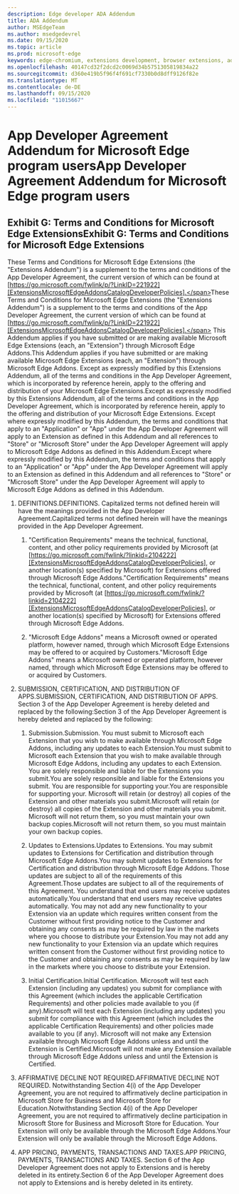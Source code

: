 ```yaml
---
description: Edge developer ADA Addendum
title: ADA Addendum
author: MSEdgeTeam
ms.author: msedgedevrel
ms.date: 09/15/2020
ms.topic: article
ms.prod: microsoft-edge
keywords: edge-chromium, extensions development, browser extensions, addons, partner center, developer
ms.openlocfilehash: 40147cd32f2dcd2c0069d34b5751305819834a22
ms.sourcegitcommit: d360e419b5f96f4f691cf7330b0d8dff9126f82e
ms.translationtype: MT
ms.contentlocale: de-DE
ms.lasthandoff: 09/15/2020
ms.locfileid: "11015667"
---
```

# <span data-ttu-id="27895-104">App Developer Agreement Addendum for Microsoft Edge program users</span><span class="sxs-lookup"><span data-stu-id="27895-104">App Developer Agreement Addendum for Microsoft Edge program users</span></span>  

## <span data-ttu-id="27895-105">Exhibit G: Terms and Conditions for Microsoft Edge Extensions</span><span class="sxs-lookup"><span data-stu-id="27895-105">Exhibit G: Terms and Conditions for Microsoft Edge Extensions</span></span>  

<span data-ttu-id="27895-106">These Terms and Conditions for Microsoft Edge Extensions \(the "Extensions Addendum"\) is a supplement to the terms and conditions of the App Developer Agreement, the current version of which can be found at [https://go.microsoft.com/fwlink/p/?LinkID=221922][ExtensionsMicrosoftEdgeAddonsCatalogDeveloperPolicies].</span><span class="sxs-lookup"><span data-stu-id="27895-106">These Terms and Conditions for Microsoft Edge Extensions \(the "Extensions Addendum"\) is a supplement to the terms and conditions of the App Developer Agreement, the current version of which can be found at [https://go.microsoft.com/fwlink/p/?LinkID=221922][ExtensionsMicrosoftEdgeAddonsCatalogDeveloperPolicies].</span></span>  <span data-ttu-id="27895-107">This Addendum applies if you have submitted or are making available Microsoft Edge Extensions \(each, an "Extension"\) through Microsoft Edge Addons.</span><span class="sxs-lookup"><span data-stu-id="27895-107">This Addendum applies if you have submitted or are making available Microsoft Edge Extensions \(each, an "Extension"\) through Microsoft Edge Addons.</span></span>  <span data-ttu-id="27895-108">Except as expressly modified by this Extensions Addendum, all of the terms and conditions in the App Developer Agreement, which is incorporated by reference herein, apply to the offering and distribution of your Microsoft Edge Extensions.</span><span class="sxs-lookup"><span data-stu-id="27895-108">Except as expressly modified by this Extensions Addendum, all of the terms and conditions in the App Developer Agreement, which is incorporated by reference herein, apply to the offering and distribution of your Microsoft Edge Extensions.</span></span>  <span data-ttu-id="27895-109">Except where expressly modified by this Addendum, the terms and conditions that apply to an "Application" or "App" under the App Developer Agreement will apply to an Extension as defined in this Addendum and all references to "Store" or "Microsoft Store" under the App Developer Agreement will apply to Microsoft Edge Addons as defined in this Addendum.</span><span class="sxs-lookup"><span data-stu-id="27895-109">Except where expressly modified by this Addendum, the terms and conditions that apply to an "Application" or "App" under the App Developer Agreement will apply to an Extension as defined in this Addendum and all references to "Store" or "Microsoft Store" under the App Developer Agreement will apply to Microsoft Edge Addons as defined in this Addendum.</span></span>  

1.  <span data-ttu-id="27895-110">DEFINITIONS.</span><span class="sxs-lookup"><span data-stu-id="27895-110">DEFINITIONS.</span></span>  <span data-ttu-id="27895-111">Capitalized terms not defined herein will have the meanings provided in the App Developer Agreement.</span><span class="sxs-lookup"><span data-stu-id="27895-111">Capitalized terms not defined herein will have the meanings provided in the App Developer Agreement.</span></span>  

    1.  <span data-ttu-id="27895-112">"Certification Requirements" means the technical, functional, content, and other policy requirements provided by Microsoft \(at [https://go.microsoft.com/fwlink/?linkid=2104222][ExtensionsMicrosoftEdgeAddonsCatalogDeveloperPolicies], or another location\(s\) specified by Microsoft\) for Extensions offered through Microsoft Edge Addons.</span><span class="sxs-lookup"><span data-stu-id="27895-112">"Certification Requirements" means the technical, functional, content, and other policy requirements provided by Microsoft \(at [https://go.microsoft.com/fwlink/?linkid=2104222][ExtensionsMicrosoftEdgeAddonsCatalogDeveloperPolicies], or another location\(s\) specified by Microsoft\) for Extensions offered through Microsoft Edge Addons.</span></span>  

    1.  <span data-ttu-id="27895-113">"Microsoft Edge Addons" means a Microsoft owned or operated platform, however named, through which Microsoft Edge Extensions may be offered to or acquired by Customers.</span><span class="sxs-lookup"><span data-stu-id="27895-113">"Microsoft Edge Addons" means a Microsoft owned or operated platform, however named, through which Microsoft Edge Extensions may be offered to or acquired by Customers.</span></span>

1.  <span data-ttu-id="27895-114">SUBMISSION, CERTIFICATION, AND DISTRIBUTION OF APPS.</span><span class="sxs-lookup"><span data-stu-id="27895-114">SUBMISSION, CERTIFICATION, AND DISTRIBUTION OF APPS.</span></span>  <span data-ttu-id="27895-115">Section 3 of the App Developer Agreement is hereby deleted and replaced by the following:</span><span class="sxs-lookup"><span data-stu-id="27895-115">Section 3 of the App Developer Agreement is hereby deleted and replaced by the following:</span></span>  

    1.  <span data-ttu-id="27895-116">Submission.</span><span class="sxs-lookup"><span data-stu-id="27895-116">Submission.</span></span>  <span data-ttu-id="27895-117">You must submit to Microsoft each Extension that you wish to make available through Microsoft Edge Addons, including any updates to each Extension.</span><span class="sxs-lookup"><span data-stu-id="27895-117">You must submit to Microsoft each Extension that you wish to make available through Microsoft Edge Addons, including any updates to each Extension.</span></span>  <span data-ttu-id="27895-118">You are solely responsible and liable for the Extensions you submit.</span><span class="sxs-lookup"><span data-stu-id="27895-118">You are solely responsible and liable for the Extensions you submit.</span></span>  <span data-ttu-id="27895-119">You are responsible for supporting your.</span><span class="sxs-lookup"><span data-stu-id="27895-119">You are responsible for supporting your.</span></span>  <span data-ttu-id="27895-120">Microsoft will retain \(or destroy\) all copies of the Extension and other materials you submit.</span><span class="sxs-lookup"><span data-stu-id="27895-120">Microsoft will retain \(or destroy\) all copies of the Extension and other materials you submit.</span></span>  <span data-ttu-id="27895-121">Microsoft will not return them, so you must maintain your own backup copies.</span><span class="sxs-lookup"><span data-stu-id="27895-121">Microsoft will not return them, so you must maintain your own backup copies.</span></span>  

    1.  <span data-ttu-id="27895-122">Updates to Extensions.</span><span class="sxs-lookup"><span data-stu-id="27895-122">Updates to Extensions.</span></span>  <span data-ttu-id="27895-123">You may submit updates to Extensions for Certification and distribution through Microsoft Edge Addons.</span><span class="sxs-lookup"><span data-stu-id="27895-123">You may submit updates to Extensions for Certification and distribution through Microsoft Edge Addons.</span></span>  <span data-ttu-id="27895-124">Those updates are subject to all of the requirements of this Agreement.</span><span class="sxs-lookup"><span data-stu-id="27895-124">Those updates are subject to all of the requirements of this Agreement.</span></span>  <span data-ttu-id="27895-125">You understand that end users may receive updates automatically.</span><span class="sxs-lookup"><span data-stu-id="27895-125">You understand that end users may receive updates automatically.</span></span>  <span data-ttu-id="27895-126">You may not add any new functionality to your Extension via an update which requires written consent from the Customer without first providing notice to the Customer and obtaining any consents as may be required by law in the markets where you choose to distribute your Extension.</span><span class="sxs-lookup"><span data-stu-id="27895-126">You may not add any new functionality to your Extension via an update which requires written consent from the Customer without first providing notice to the Customer and obtaining any consents as may be required by law in the markets where you choose to distribute your Extension.</span></span>  

    1.  <span data-ttu-id="27895-127">Initial Certification.</span><span class="sxs-lookup"><span data-stu-id="27895-127">Initial Certification.</span></span>  <span data-ttu-id="27895-128">Microsoft will test each Extension \(including any updates\) you submit for compliance with this Agreement \(which includes the applicable Certification Requirements\) and other policies made available to you \(if any\).</span><span class="sxs-lookup"><span data-stu-id="27895-128">Microsoft will test each Extension \(including any updates\) you submit for compliance with this Agreement \(which includes the applicable Certification Requirements\) and other policies made available to you \(if any\).</span></span>  <span data-ttu-id="27895-129">Microsoft will not make any Extension available through Microsoft Edge Addons unless and until the Extension is Certified.</span><span class="sxs-lookup"><span data-stu-id="27895-129">Microsoft will not make any Extension available through Microsoft Edge Addons unless and until the Extension is Certified.</span></span>  

1.  <span data-ttu-id="27895-130">AFFIRMATIVE DECLINE NOT REQUIRED.</span><span class="sxs-lookup"><span data-stu-id="27895-130">AFFIRMATIVE DECLINE NOT REQUIRED.</span></span>  <span data-ttu-id="27895-131">Notwithstanding Section 4\(i\) of the App Developer Agreement, you are not required to affirmatively decline participation in Microsoft Store for Business and Microsoft Store for Education.</span><span class="sxs-lookup"><span data-stu-id="27895-131">Notwithstanding Section 4\(i\) of the App Developer Agreement, you are not required to affirmatively decline participation in Microsoft Store for Business and Microsoft Store for Education.</span></span>  <span data-ttu-id="27895-132">Your Extension will only be available through the Microsoft Edge Addons.</span><span class="sxs-lookup"><span data-stu-id="27895-132">Your Extension will only be available through the Microsoft Edge Addons.</span></span>  

1.  <span data-ttu-id="27895-133">APP PRICING, PAYMENTS, TRANSACTIONS AND TAXES.</span><span class="sxs-lookup"><span data-stu-id="27895-133">APP PRICING, PAYMENTS, TRANSACTIONS AND TAXES.</span></span>  <span data-ttu-id="27895-134">Section 6 of the App Developer Agreement does not apply to Extensions and is hereby deleted in its entirety.</span><span class="sxs-lookup"><span data-stu-id="27895-134">Section 6 of the App Developer Agreement does not apply to Extensions and is hereby deleted in its entirety.</span></span>  

<!-- image links  -->  

<!-- links -->  

[ExtensionsMicrosoftEdgeAddonsCatalogDeveloperPolicies]: developer-policies.md "Microsoft Edge Addons Catalog Developer Policies"  

